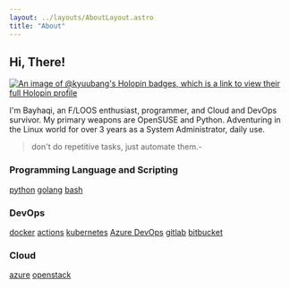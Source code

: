 ```yaml
---
layout: ../layouts/AboutLayout.astro
title: "About"
---
```


## Hi, There!

[![An image of @kyuubang's Holopin badges, which is a link to view their full Holopin profile](https://holopin.me/kyuubang)](https://holopin.io/@kyuubang)

I'm Bayhaqi, an F/LOOS enthusiast, programmer, and Cloud and DevOps survivor. My primary weapons
are OpenSUSE and Python. Adventuring in the Linux world for over 3 years as a System
Administrator, daily use.

> don't do repetitive tasks, just automate them.-

### Programming Language and Scripting

[python](https://python.org) [golang](https://github.com/Kyuubang?tab=repositories&q=&type=&language=go) [bash](https://www.gnu.org/software/bash/)

### DevOps

[docker](https://www.docker.com/) [actions](https://github.com/features/actions) [kubernetes](https://kubernetes.io/) [Azure DevOps](https://azure.microsoft.com/en-us/products/devops/) [gitlab](https://about.gitlab.com/) [bitbucket](https://bitbucket.org)

### Cloud

[azure](azure.com) [openstack](https://www.openstack.org/)
